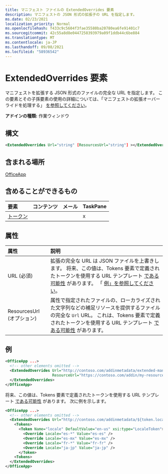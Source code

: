 ```yaml
---
title: マニフェスト ファイルの ExtendedOverrides 要素
description: マニフェストの JSON 形式の拡張子の URL を指定します。
ms.date: 02/23/2021
localization_priority: Normal
ms.openlocfilehash: f433c9c5604f3fae35580ba20780ea6fe91401c7
ms.sourcegitcommit: 42c55a8d8e0447258393979a09f1ddb44c6be884
ms.translationtype: MT
ms.contentlocale: ja-JP
ms.lasthandoff: 09/08/2021
ms.locfileid: "58936542"
---
```

# <a name="extendedoverrides-element"></a>ExtendedOverrides 要素

マニフェストを拡張する JSON 形式のファイルの完全な URL を指定します。 この要素とその子孫要素の使用の詳細については、「マニフェストの拡張オーバーライドを処理する」 [を参照してください](../../develop/extended-overrides.md)。

**アドインの種類:** 作業ウィンドウ

## <a name="syntax"></a>構文

```XML
<ExtendedOverrides Url="string" [ResourcesUrl="string"] ></ExtendedOverrides>
```

## <a name="contained-in"></a>含まれる場所

[OfficeApp](officeapp.md)

## <a name="can-contain"></a>含めることができるもの

|要素|コンテンツ|メール|TaskPane|
|:-----|:-----|:-----|:-----|
|[トークン](tokens.md)|||x|

## <a name="attributes"></a>属性

|属性|説明|
|:-----|:-----|
|URL (必須)| 拡張の完全な URL は JSON ファイルを上書きします。 将来、この値は、Tokens 要素で定義されたトークンを使用する URL テンプレート [である可能性](tokens.md) があります。 「 [例」を参照してください](#examples)。|
|ResourcesUrl (オプション) | 属性で指定されたファイルの、ローカライズされた文字列などの補足リソースを提供するファイルの完全な `Url` URL。 これは、Tokens 要素で定義されたトークンを使用する URL テンプレート [である可能性](tokens.md) があります。|

## <a name="examples"></a>例

```XML
<OfficeApp ...>
  <!-- other elements omitted -->
  <ExtendedOverrides Url="http://contoso.com/addinmetadata/extended-manifest-overrides.json"
                     ResourceUrl="https://contoso.com/addin/my-resources.json">
  </ExtendedOverrides>
</OfficeApp>
```

将来、この値は、Tokens 要素で定義されたトークンを使用する URL テンプレート [である可能性](tokens.md) があります。 次に例を示します。

```XML
<OfficeApp ...>
  <!-- other elements omitted -->
  <ExtendedOverrides Url="http://contoso.com/addinmetadata/${token.locale}/extended-manifest-overrides.json">
    <Tokens>
      <Token Name="locale" DefaultValue="en-us" xsi:type="LocaleToken">
        <Override Locale="es-*" Value="es-es" />
        <Override Locale="es-mx" Value="es-mx" />
        <Override Locale="fr-*" Value="fr-fr" />
        <Override Locale="ja-jp" Value="ja-jp" />
      </Token>
    <Tokens>
  </ExtendedOverrides>
</OfficeApp>
```
